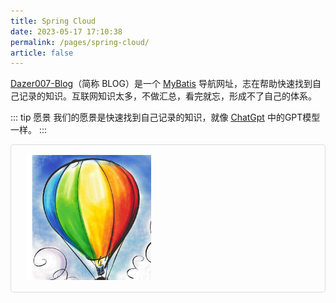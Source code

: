 ```yaml
---
title: Spring Cloud
date: 2023-05-17 17:10:38
permalink: /pages/spring-cloud/
article: false
---
```


[Dazer007-Blog](https://github.com/dazer007/dazer007.github.io)（简称 BLOG）是一个 [MyBatis](https://www.mybatis.org/mybatis-3/) 导航网址，志在帮助快速找到自己记录的知识。互联网知识太多，不做汇总，看完就忘，形成不了自己的体系。

::: tip 愿景
我们的愿景是快速找到自己记录的知识，就像 [ChatGpt](/img/contra.jpg) 中的GPT模型一样。
:::

<p class="demo">
    <img src="/img/logo.png"/>
</p>

<style>
  .demo{
    padding: 1rem 1.5rem;
    border: 1px solid #ddd;
    border-radius: 4px;
  }
</style>

